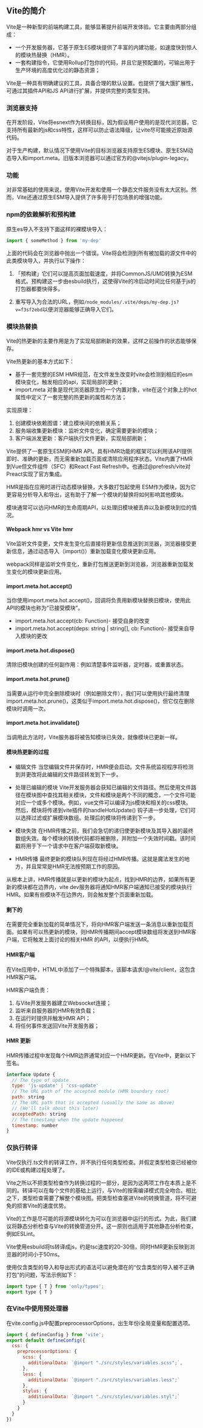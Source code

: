 ## Vite的简介

Vite是一种新型的前端构建工具，能够显著提升前端开发体验。它主要由两部分组成：
  - 一个开发服务器，它基于原生ES模块提供了丰富的内建功能，如速度快到惊人的模块热替换（HMR）。
  - 一套构建指令，它使用Rollup打包你的代码，并且它是预配置的，可输出用于生产环境的高度优化过的静态资源；

Vite是一种具有明确建议的工具，具备合理的默认设置。也提供了强大饿扩展性，可通过其插件API和JS API进行扩展，并提供完整的类型支持。

### 浏览器支持

在开发阶段，Vite将esnext作为转换目标，因为假设用户使用的是现代浏览器，它支持所有最新的js和css特性，这样可以防止语法降级，让vite尽可能接近原始源代码。

对于生产构建，默认情况下使用Vite的目标浏览器支持原生ES模块、原生ESM动态导入和import.meta。旧版本浏览器可以通过官方的@vitejs/plugin-legacy。

### 功能

对非常基础的使用来说，使用Vite开发和使用一个静态文件服务没有太大区别。然而，Vite还通过原生ESM导入提供了许多用于打包场景的增强功能。

### npm的依赖解析和预构建

原生es导入不支持下面这样的裸模块导入：

```js
import { someMethod } from 'my-dep'
```
上面的代码会在浏览器中抛出一个错误。Vite将会检测到所有被加载的源文件中的此类模块导入，并执行以下操作：

1. 「预构建」它们可以提高页面加载速度，并将CommonJS/UMD转换为ESM格式。预构建这一步由esbuild执行，这使得Vite的冷启动时间比任何基于js的打包器都要快得多。

2. 重写导入为合法的URL，例如`/node_modules/.vite/deps/my-dep.js?v=f3sf2ebd`以便浏览器能够正确导入它们。

### 模块热替换

Vite的热更新的主要作用是为了实现局部刷新的效果，这样之前操作的状态能够保存。

Vite热更新的基本方式如下：
- 基于一套完整的ESM HMR规范，在文件发生改变时vite会检测到相应的esm模块变化，触发相应的api，实现局部的更新；
- import.meta 对象是现代浏览器原生的一个内置对象，vite在这个对象上的hot属性中定义了一套完整的热更新的属性和方法；

实现原理：
1. 创建模块依赖图谱：建立模块间的依赖关系；
2. 服务端收集更新模块：监听文件变化，确定需要更新的模块；
3. 客户端派发更新：客户端执行文件更新，实现局部刷新；

Vite提供了一套原生ESM的HMR API。具有HMR功能的框架可以利用该API提供即时、准确的更新，而无需重新加载页面或清除应用程序状态。Vite内置了HMR到Vue但文件组件（SFC）和React Fast Refresh中。也通过@prefresh/vite对Preact实现了官方集成。

HMR是指在应用时进行动态模块替换，大多数打包起使用 ESM作为模块，因为它更容易分析导入和导出，这有助于了解一个模块的替换将如何影响其他模块。

模块通常可以访问HMR的生命周期API，以处理旧模块被丢弃以及新模块到位的情况。

#### Webpack hmr vs Vite hmr

Vite监听文件变更，文件发生变化后直接将更新信息推送到浏览器，浏览器接受更新信息，通过动态导入（import()）重新加载变化模块更新应用。

webpack同样是监听文件变化，重新打包推送更新到浏览器，浏览器重新加载发生变化的模块更新应用。

#### import.meta.hot.accept()

当你使用import.meta.hot.accept()，回调将负责用新模块替换旧模块，使用此API的模块也称为“已接受模块”。

- import.meta.hot.accept(cb: Function)- 接受自身的改变
- import.meta.hot.accept(deps: string | string[], cb: Function)- 接受来自导入模块的更改

#### import.meta.hot.dispose() 

清除旧模块创建的任何副作用：例如清楚事件监听器，定时器，或重置状态。

#### import.meta.hot.prune()

当需要从运行中完全删除模块时（例如删除文件），我们可以使用执行最终清理 import.meta.hot.prune()，这类似于import.meta.hot.dispose()，但它仅在删除模块时调用一次。

#### import.meta.hot.invalidate()

当调用此方法时，Vite服务器将被告知模块已失效，就像模块已更新一样。

#### 模块热更新的过程

- 编辑文件
当您编辑文件并保存时，HMR便会启动。文件系统监视程序将检测到并更改将此编辑的文件路径转发到下一步。

- 处理已编辑的模块
Vite开发服务器会获知已编辑的文件路径。然后使用文件路径在模块图中查找其相关模块，文件和模块是两个不同的概念，一个文件可能对应一个或多个模块。例如，vue文件可以编译为js模块和相关的css模块。
然后，模块将传递到vite插件的handleHotUpdate() 钩子进一步处理，它们可以选择过滤或扩展模块数组。处理后的模块将传递到下一步。

- 模块失效
在HMR传播之前，我们会急切的递归使更新模块及其导入器的最终数组失效。每个模块的转换代码都将被删除，并附加一个失效时间戳。该时间戳将用于下一个请求中在客户端获取新模块。

- HMR传播
最终更新的模块队列现在将经过HMR传播。这就是魔法发生的地方，并且常常是HMR无法按预期工作的原因。

从根本上讲，HMR传播就是以更新的模块为起点，找到HMR的边界，如果所有更新的模块都在边界内，vite dev服务器将通知HMR客户端通知已接受的模块执行HMR。如果有些模块不在边界内，则会触发整个页面重新加载。

####  剩下的

在需要完全重新加载的简单情况下，将向HMR客户端发送一条消息以重新加载页面。如果有可以热更新的模块，则HMR传播期间accept模块数组将发送到HMR客户端，它将触发上面讨论的相关HMR 的API，以便执行HMR。

#### HMR客户端
在Vite应用中，HTML中添加了一个特殊脚本，该脚本请求/@vite/client，这包含HMR客户端。

HMR客户端负责：
1. 与Vite开发服务器建立Websocket连接；
2. 监听来自服务器的HMR有效负载；
3. 在运行时提供并触发HMR API；
4. 将任何事件发送回Vite开发服务器；

#### HMR 更新

HMR传播过程中发现每个HMR边界通常对应一个HMR更新。在Vite中，更新以下签名。

```js
interface Update {
  // The type of update
  type: 'js-update' | 'css-update'
  // The URL path of the accepted module (HMR boundary root)
  path: string
  // The URL path that is accepted (usually the same as above)
  // (We'll talk about this later)
  acceptedPath: string
  // The timestamp when the update happened
  timestamp: number
}
```

### 仅执行转译

Vite仅执行.ts文件的转译工作，并不执行任何类型检查。并假定类型检查已经被你的IDE或构建过程处理了。

Vite之所以不把类型检查作为转换过程的一部分，是因为这两项工作在本质上是不同的。转译可以在每个文件的基础上运行，与Vite的按需编译模式完全吻合。相比之下，类型检查需要了解整个模块图。把类型检查塞进Vite的转换管道，将不可避免的损害Vite的速度优势。

Vite的工作是尽可能的将源模块转化为可以在浏览器中运行的形式。为此，我们建议将静态分析检查与Vite的转换管道分开。这一原则也适用于其他静态分析检查，例如ESLint。

Vite使用esbuild将ts转译成js，约是tsc速度的20-30倍，同时HMR更新反映到浏览器的时间小于50ms。

使用仅含类型的导入和导出形式的语法可以避免潜在的“仅含类型的导入被不正确打包”的问题，写法示例如下：

```js
import type { T } from 'only/types';
export type { T }  
```

### 在Vite中使用预处理器

在vite.config.js中配置preprocessorOptions，出生年份i全局变量和配置选项。

```js
import { defineConfig } from 'vite';
export default defineConfig({
  css: {
    preprocessorOptions: {
      scss: {
        additionalData: `@import "./src/styles/variables.scss";`,
      },
      less: {
        additionalData: `@import "./src/styles/variables.less";`
      },
      stylus: {
        additionalData: `@import "./src/styles/variables.styl";`
      }
    }
  }
})
```